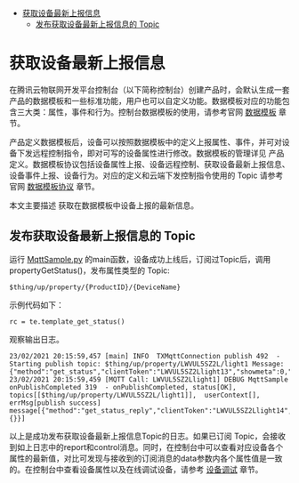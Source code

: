 * [获取设备最新上报信息](#获取设备最新上报信息)
  * [发布获取设备最新上报信息的 Topic ](#发布获取设备最新上报信息的-Topic)

# 获取设备最新上报信息

在腾讯云物联网开发平台控制台（以下简称控制台）创建产品时，会默认生成一套产品的数据模板和一些标准功能，用户也可以自定义功能。数据模板对应的功能包含三大类：属性，事件和行为。控制台数据模板的使用，请参考官网 [数据模板](https://cloud.tencent.com/document/product/1081/44921) 章节。

产品定义数据模板后，设备可以按照数据模板中的定义上报属性、事件，并可对设备下发远程控制指令，即对可写的设备属性进行修改。数据模板的管理详见 产品定义。数据模板协议包括设备属性上报、设备远程控制、获取设备最新上报信息、设备事件上报、设备行为。对应的定义和云端下发控制指令使用的 Topic 请参考官网 [数据模板协议](https://cloud.tencent.com/document/product/1081/34916) 章节。

本文主要描述 获取在数据模板中设备上报的最新信息。

## 发布获取设备最新上报信息的 Topic 

运行 [MqttSample.py](../sample/MqttSample.py) 的main函数，设备成功上线后，订阅过Topic后，调用propertyGetStatus()，发布属性类型的 Topic:

`$thing/up/property/{ProductID}/{DeviceName}`

示例代码如下：

```
rc = te.template_get_status()
```

观察输出日志。

```
23/02/2021 20:15:59,457 [main] INFO  TXMqttConnection publish 492  - Starting publish topic: $thing/up/property/LWVUL5SZ2L/light1 Message: {"method":"get_status","clientToken":"LWVUL5SZ2Llight13","showmeta":0,"type":"report"}
23/02/2021 20:15:59,459 [MQTT Call: LWVUL5SZ2Llight1] DEBUG MqttSample onPublishCompleted 319  - onPublishCompleted, status[OK], topics[[$thing/up/property/LWVUL5SZ2L/light1]],  userContext[], errMsg[publish success]
message[{"method":"get_status_reply","clientToken":"LWVUL5SZ2Llight14","code":0,"status":"success","type":"control","data":{}}]
```
以上是成功发布获取设备最新上报信息Topic的日志。如果已订阅 Topic，会接收到如上日志中的report和control消息。同时，在控制台中可以查看对应设备各个属性的最新值，对比可发现与接收到的订阅消息的data参数内各个属性值是一致的。在控制台中查看设备属性以及在线调试设备，请参考 [设备调试](https://cloud.tencent.com/document/product/1081/34741) 章节。

